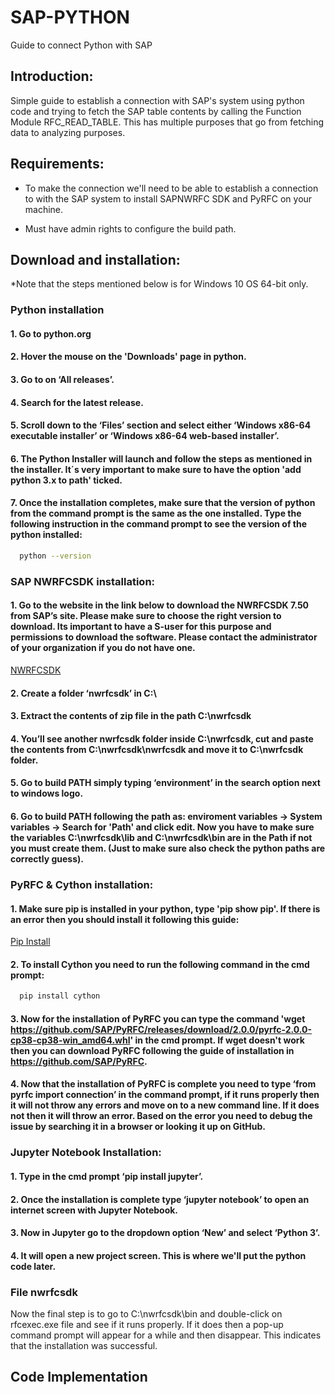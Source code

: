 # SAP-PYTHON

Guide to connect Python with SAP 

## Introduction:

Simple guide to establish a connection with SAP's system using python code and trying to fetch the SAP table contents by calling the Function Module RFC_READ_TABLE.
This has multiple purposes that go from fetching data to analyzing purposes.

## Requirements:

- To make the connection we'll need to be able to establish a connection to with the SAP system to install SAPNWRFC SDK and PyRFC on your machine.

- Must have admin rights to configure the build path.

## Download and installation:

*Note that the steps mentioned below is for Windows 10 OS 64-bit only.

### Python installation

#### 1. Go to python.org
#### 2. Hover the mouse on the 'Downloads' page in python.
#### 3. Go to  on ‘All releases’.
#### 4. Search for the latest release.
#### 5. Scroll down to the ‘Files’ section and select either ‘Windows x86-64 executable installer’ or ‘Windows x86-64 web-based installer’.
#### 6. The Python Installer will launch and follow the steps as mentioned in the installer. It´s very important to make sure to have the option 'add python 3.x to path' ticked.
#### 7. Once the installation completes, make sure that the version of python from the command prompt is the same as the one installed. Type the following instruction in the command prompt to see the version of the python installed:
```bash
  python --version
```

### SAP NWRFCSDK installation:

#### 1. Go to the website in the link below to download the NWRFCSDK 7.50 from SAP’s site. Please make sure to choose the right version to download.  Its important to have a S-user for this purpose and permissions to download the software. Please contact the administrator of your organization if you do not have one. 

[NWRFCSDK](https://launchpad.support.sap.com/#/softwarecenter/template/products/_APP=00200682500000001943&_EVENT=DISPHIER&HEADER=Y&FUNCTIONBAR=N&EVENT=TREE&NE=NAVIGATE&ENR=01200314690100002214&V=MAINT)
#### 2. Create a folder ‘nwrfcsdk’ in C:\

#### 3. Extract the contents of zip file in the path C:\nwrfcsdk

#### 4. You’ll see another nwrfcsdk folder inside C:\nwrfcsdk, cut and paste the contents from C:\nwrfcsdk\nwrfcsdk and move it to C:\nwrfcsdk folder.

#### 5. Go to build PATH simply typing ‘environment’ in the search option next to windows logo.

#### 6. Go to build PATH following the path as: enviroment variables -> System variables -> Search for 'Path' and click edit. Now you have to make sure the variables C:\nwrfcsdk\lib and C:\nwrfcsdk\bin are in the Path if not you must create them. (Just to make sure also check the python paths are correctly guess).

### PyRFC & Cython installation:

#### 1. Make sure pip is installed in your python, type 'pip show pip'. If there is an error then you should install it following this guide: 
[Pip Install](https://pip.pypa.io/en/stable/installation/)

#### 2. To install Cython you need to run the following command in the cmd prompt:
```bash
  pip install cython
```

#### 3. Now for the installation of PyRFC you can type the command 'wget https://github.com/SAP/PyRFC/releases/download/2.0.0/pyrfc-2.0.0-cp38-cp38-win_amd64.whl' in the cmd prompt. If wget doesn't work then you can download PyRFC following the guide of installation in https://github.com/SAP/PyRFC.

#### 4. Now that the installation of PyRFC is complete you need to type  ‘from pyrfc import connection’ in the command prompt, if it runs properly then it will not throw any errors and move on to a new command line. If it does not then it will throw an error. Based on the error you need to debug the issue by searching it in a browser or looking it up on GitHub.

### Jupyter Notebook Installation:

#### 1. Type in the cmd prompt  ‘pip install jupyter’.

#### 2. Once the installation is complete type ‘jupyter notebook’ to open an internet screen with Jupyter Notebook.

#### 3. Now in Jupyter go to the dropdown option ‘New’ and select ‘Python 3’.

#### 4. It will open a new project screen. This is where we'll put the python code later.

### File nwrfcsdk
Now the final step is to go to C:\nwrfcsdk\bin and double-click on rfcexec.exe file and see if it runs properly. If it does then a pop-up command prompt will appear for a while and then disappear. This indicates that the installation was successful.

## Code Implementation





